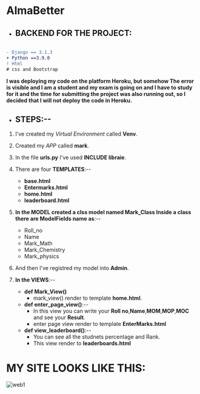 # AlmaBetter
- ## BACKEND FOR THE PROJECT:
```diff

- Django == 3.1.3
+ Python ==3.9.0
! Html
# css and Bootstrap
```
**I was deploying my code on the platform Heroku, but somehow
  The error is visible and I am a student and my exam is going on and I have to study for it and the time for submitting the project was also running out, so I decided that I will not deploy the code in Heroku.**
  
 - ## STEPS:--
 1. I've created my _Virtual Environment_ called **Venv**.
  
 2. Created my _APP_ called **mark**.
 3. In the file **urls.py** I've used **INCLUDE libraie**.
 4. There are four **TEMPLATES**:--
    - **base.html**
    - **Entermarks.html**
    - **home.html**
    - **leaderboard.html**
 5. **In the MODEL created a clss model named Mark_Class  Inside a class there are ModelFields name as**:--
    - Roll_no
    - Name
    - Mark_Math
    - Mark_Chemistry
    - Mark_physics
 6. And then I've registred my model into **Admin**.
 7. **In the VIEWS**:--
    - **def Mark_View()**
      - mark_view() render to template **home.html**.
    - **def enter_page_view()**:--
      - In this view you can write your **Roll no**,**Name**,**MOM**,**MOP**,**MOC** and see your **Result**.
      - enter page view render to template **EnterMarks.html**
    - **def view_leaderboard()**:--
      - You can see all the studnets percentage and Rank.
      - This view render to **leaderboards.html**
      
# MY SITE LOOKS LIKE THIS:
  ![web1](https://user-images.githubusercontent.com/74667017/104016483-48395700-516b-11eb-982c-fe52cd346554.png)
          
